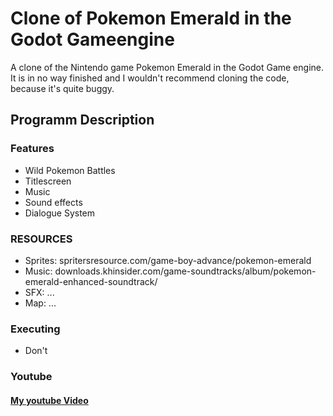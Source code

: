 # Clone of Pokemon Emerald in the Godot Gameengine

A clone of the Nintendo game Pokemon Emerald in the Godot Game engine.
It is in no way finished and I wouldn't recommend cloning the code, because it's quite buggy.

## Programm Description


### Features
- Wild Pokemon Battles
- Titlescreen
- Music 
- Sound effects
- Dialogue System
 

### RESOURCES
- Sprites: spritersresource.com/game-boy-advance/pokemon-emerald
- Music: downloads.khinsider.com/game-soundtracks/album/pokemon-emerald-enhanced-soundtrack/
- SFX: ...
- Map: ...

### Executing
- Don't


### Youtube

#### [My youtube Video](https://www.youtube.com/watch?v=9SDiq2hfyXs)


